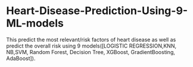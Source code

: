 # Heart-Disease-Prediction-Using-9-ML-models
 This predict the most relevant/risk factors of heart disease as well as predict the overall risk using 9 models([LOGISTIC REGRESSION,KNN, NB,SVM, Random Forest, Decision Tree, XGBoost, GradientBoosting, AdaBoost]).

